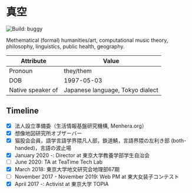# 真空

![Build: buggy](https://img.shields.io/badge/build-buggy-yellow)

Methematical (formal) humanities/art, computational music theory, philosophy, linguistics, public health, geography.

Attribute | Value
----------|-------
Pronoun | they/them
DOB | 1997-05-03
Native speaker of | Japanese language, Tokyo dialect

## Timeline

- [x] 法人設立準備委（生活情報基盤研究機構, Menhera.org）
- [x] 想像地図研究所オブザーバー
- [x] 猫股会会員，語学言語学界隈凡人部，鉄道鯖，言語界隈の左利き部 (both-handed)，言語の波止場
- [x] January 2020 -: Director at 東京大学教養学部学生自治会
- [ ] June 2020: TA at TeaTime Tech Lab
- [x] March 2018: 東京大学地文研究会地理部67期
- [ ] November 2017 - November 2019: Web PM at 東大女装子コンテスト 
- [x] April 2017 -: Activist at 東京大学 TOPIA

